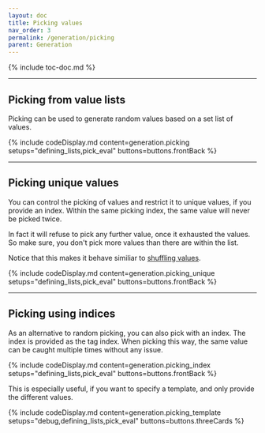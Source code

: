```yaml
---
layout: doc
title: Picking values
nav_order: 3
permalink: /generation/picking
parent: Generation
---
```


{% include toc-doc.md %}

---
## Picking from value lists

Picking can be used to generate random values based on a set list of values.

{% include codeDisplay.md content=generation.picking setups="defining_lists,pick_eval" buttons=buttons.frontBack %}

---
## Picking unique values

You can control the picking of values and restrict it to unique values, if you provide an index.
Within the same picking index, the same value will never be picked twice.

In fact it will refuse to pick any further value, once it exhausted the values.
So make sure, you don't pick more values than there are within the list.

Notice that this makes it behave similiar to [shuffling values](/shuffling).

{% include codeDisplay.md content=generation.picking_unique setups="defining_lists,pick_eval" buttons=buttons.frontBack %}

---
## Picking using indices

As an alternative to random picking, you can also pick with an index.
The index is provided as the tag index.
When picking this way, the same value can be caught multiple times without any issue.

{% include codeDisplay.md content=generation.picking_index setups="defining_lists,pick_eval" buttons=buttons.frontBack %}

This is especially useful, if you want to specify a template, and only provide the different values.

{% include codeDisplay.md content=generation.picking_template setups="debug,defining_lists,pick_eval" buttons=buttons.threeCards %}
